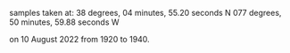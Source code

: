 samples taken at:
38  degrees, 04 minutes, 55.20 seconds N
077 degrees, 50 minutes, 59.88 seconds W

on 10 August 2022 from 1920 to 1940.
